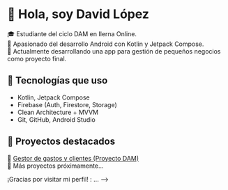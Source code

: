 # 👋 Hola, soy David López

🎓 Estudiante del ciclo DAM en Ilerna Online.  
📱 Apasionado del desarrollo Android con Kotlin y Jetpack Compose.  
🚀 Actualmente desarrollando una app para gestión de pequeños negocios como proyecto final.

## 🔧 Tecnologías que uso

- Kotlin, Jetpack Compose
- Firebase (Auth, Firestore, Storage)
- Clean Architecture + MVVM
- Git, GitHub, Android Studio

## 📂 Proyectos destacados

🔹 [Gestor de gastos y clientes (Proyecto DAM)](https://github.com/tuusuario/nombre-del-repo)  
🔹 Más proyectos próximamente...

¡Gracias por visitar mi perfil!
: ...
-->
